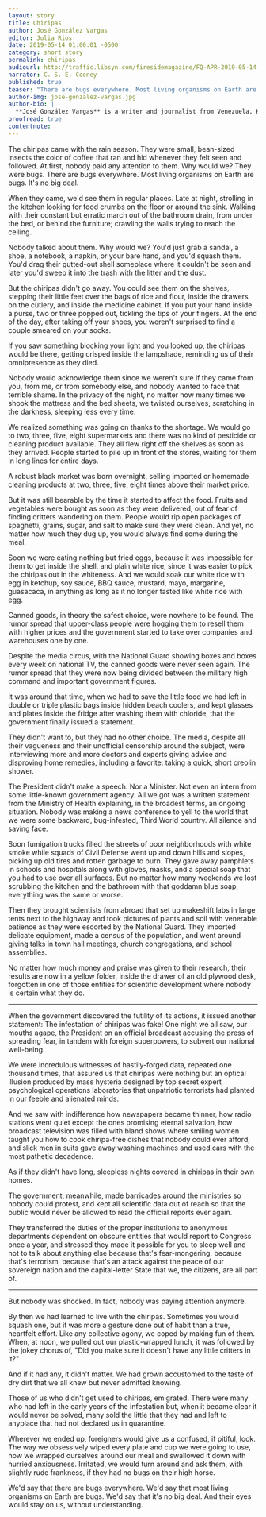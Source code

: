 ```yaml
---
layout: story
title: Chiripas
author: José González Vargas
editor: Julia Rios
date: 2019-05-14 01:00:01 -0500
category: short story
permalink: chiripas
audiourl: http://traffic.libsyn.com/firesidemagazine/FQ-APR-2019-05-14-chiripas.mp3
narrator: C. S. E. Cooney
published: true
teaser: "There are bugs everywhere. Most living organisms on Earth are bugs. It's no big deal."
author-img: jose-gonzalez-vargas.jpg
author-bio: |
  **José González Vargas** is a writer and journalist from Venezuela. His articles have been published by NPR's _Latino USA_, _Americas Quarterly_, and _Caracas Chronicles_ and his fiction by _Strange Horizons_. In 2017 he won Solsticios, Venezuela's most important speculative fiction award, in the science fiction category.
proofread: true
contentnote:
---
```


The chiripas came with the rain season. They were small, bean-sized insects the color of coffee that ran and hid whenever they felt seen and followed. At first, nobody paid any attention to them. Why would we? They were bugs. There are bugs everywhere. Most living organisms on Earth are bugs. It's no big deal.

When they came, we'd see them in regular places. Late at night, strolling in the kitchen looking for food crumbs on the floor or around the sink. Walking with their constant but erratic march out of the bathroom drain, from under the bed, or behind the furniture; crawling the walls trying to reach the ceiling.

Nobody talked about them. Why would we? You'd just grab a sandal, a shoe, a notebook, a napkin, or your bare hand, and you'd squash them. You'd drag their gutted-out shell someplace where it couldn't be seen and later you'd sweep it into the trash with the litter and the dust.

But the chiripas didn't go away. You could see them on the shelves, stepping their little feet over the bags of rice and flour, inside the drawers on the cutlery, and inside the medicine cabinet. If you put your hand inside a purse, two or three popped out, tickling the tips of your fingers. At the end of the day, after taking off your shoes, you weren't surprised to find a couple smeared on your socks.

If you saw something blocking your light and you looked up, the chiripas would be there, getting crisped inside the lampshade, reminding us of their omnipresence as they died.

Nobody would acknowledge them since we weren't sure if they came from you, from me, or from somebody else, and nobody wanted to face that terrible shame. In the privacy of the night, no matter how many times we shook the mattress and the bed sheets, we twisted ourselves, scratching in the darkness, sleeping less every time.

We realized something was going on thanks to the shortage. We would go to two, three, five, eight supermarkets and there was no kind of pesticide or cleaning product available. They all flew right off the shelves as soon as they arrived. People started to pile up in front of the stores, waiting for them in long lines for entire days.

A robust black market was born overnight, selling imported or homemade cleaning products at two, three, five, eight times above their market price.

But it was still bearable by the time it started to affect the food. Fruits and vegetables were bought as soon as they were delivered, out of fear of finding critters wandering on them. People would rip open packages of spaghetti, grains, sugar, and salt to make sure they were clean. And yet, no matter how much they dug up, you would always find some during the meal.

Soon we were eating nothing but fried eggs, because it was impossible for them to get inside the shell, and plain white rice, since it was easier to pick the chiripas out in the whiteness. And we would soak our white rice with egg in ketchup, soy sauce, BBQ sauce, mustard, mayo, margarine, guasacaca, in anything as long as it no longer tasted like white rice with egg.

Canned goods, in theory the safest choice, were nowhere to be found. The rumor spread that upper-class people were hogging them to resell them with higher prices and the government started to take over companies and warehouses one by one.

Despite the media circus, with the National Guard showing boxes and boxes every week on national TV, the canned goods were never seen again. The rumor spread that they were now being divided between the military high command and important government figures.

It was around that time, when we had to save the little food we had left in double or triple plastic bags inside hidden beach coolers, and kept glasses and plates inside the fridge after washing them with chloride, that the government finally issued a statement.

They didn't want to, but they had no other choice. The media, despite all their vagueness and their unofficial censorship around the subject, were interviewing more and more doctors and experts giving advice and disproving home remedies, including a favorite: taking a quick, short creolin shower.

The President didn't make a speech. Nor a Minister. Not even an intern from some little-known government agency. All we got was a written statement from the Ministry of Health explaining, in the broadest terms, an ongoing situation. Nobody was making a news conference to yell to the world that we were some backward, bug-infested, Third World country. All silence and saving face.

Soon fumigation trucks filled the streets of poor neighborhoods with white smoke while squads of Civil Defense went up and down hills and slopes, picking up old tires and rotten garbage to burn. They gave away pamphlets in schools and hospitals along with gloves, masks, and a special soap that you had to use over all surfaces. But no matter how many weekends we lost scrubbing the kitchen and the bathroom with that goddamn blue soap, everything was the same or worse.

Then they brought scientists from abroad that set up makeshift labs in large tents next to the highway and took pictures of plants and soil with venerable patience as they were escorted by the National Guard. They imported delicate equipment, made a census of the population, and went around giving talks in town hall meetings, church congregations, and school assemblies.

No matter how much money and praise was given to their research, their results are now in a yellow folder, inside the drawer of an old plywood desk, forgotten in one of those entities for scientific development where nobody is certain what they do.

----

When the government discovered the futility of its actions, it issued another statement: The infestation of chiripas was fake! One night we all saw, our mouths agape, the President on an official broadcast accusing the press of spreading fear, in tandem with foreign superpowers, to subvert our national well-being.

We were incredulous witnesses of hastily-forged data, repeated one thousand times, that assured us that chiripas were nothing but an optical illusion produced by mass hysteria designed by top secret expert psychological operations laboratories that unpatriotic terrorists had planted in our feeble and alienated minds.

And we saw with indifference how newspapers became thinner, how radio stations went quiet except the ones promising eternal salvation, how broadcast television was filled with bland shows where smiling women taught you how to cook chiripa-free dishes that nobody could ever afford, and slick men in suits gave away washing machines and used cars with the most pathetic decadence.

As if they didn't have long, sleepless nights covered in chiripas in their own homes.

The government, meanwhile, made barricades around the ministries so nobody could protest, and kept all scientific data out of reach so that the public would never be allowed to read the official reports ever again.

They transferred the duties of the proper institutions to anonymous departments dependent on obscure entities that would report to Congress once a year, and stressed they made it possible for you to sleep well and not to talk about anything else because that's fear-mongering, because that's terrorism, because that's an attack against the peace of our sovereign nation and the capital-letter State that we, the citizens, are all part of.

----


But nobody was shocked. In fact, nobody was paying attention anymore.

By then we had learned to live with the chiripas. Sometimes you would squash one, but it was more a gesture done out of habit than a true, heartfelt effort. Like any collective agony, we coped by making fun of them. When, at noon, we pulled out our plastic-wrapped lunch, it was followed by the jokey chorus of, "Did you make sure it doesn't have any little critters in it?"

And if it had any, it didn't matter. We had grown accustomed to the taste of dry dirt that we all knew but never admitted knowing.

Those of us who didn't get used to chiripas, emigrated. There were many who had left in the early years of the infestation but, when it became clear it would never be solved, many sold the little that they had and left to anyplace that had not declared us in quarantine.

Wherever we ended up, foreigners would give us a confused, if pitiful, look. The way we obsessively wiped every plate and cup we were going to use, how we wrapped ourselves around our meal and swallowed it down with hurried anxiousness. Irritated, we would turn around and ask them, with slightly rude frankness, if they had no bugs on their high horse.

We'd say that there are bugs everywhere. We'd say that most living organisms on Earth are bugs. We'd say that it's no big deal. And their eyes would stay on us, without understanding.
